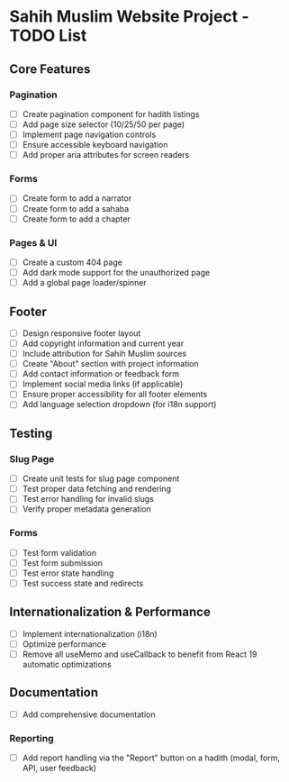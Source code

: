 # Sahih Muslim Website Project - TODO List

## Core Features

### Pagination

- [ ] Create pagination component for hadith listings
- [ ] Add page size selector (10/25/50 per page)
- [ ] Implement page navigation controls
- [ ] Ensure accessible keyboard navigation
- [ ] Add proper aria attributes for screen readers

### Forms

- [ ] Create form to add a narrator
- [ ] Create form to add a sahaba
- [ ] Create form to add a chapter

### Pages & UI

- [ ] Create a custom 404 page
- [ ] Add dark mode support for the unauthorized page
- [ ] Add a global page loader/spinner

## Footer

- [ ] Design responsive footer layout
- [ ] Add copyright information and current year
- [ ] Include attribution for Sahih Muslim sources
- [ ] Create "About" section with project information
- [ ] Add contact information or feedback form
- [ ] Implement social media links (if applicable)
- [ ] Ensure proper accessibility for all footer elements
- [ ] Add language selection dropdown (for i18n support)

## Testing

### Slug Page

- [ ] Create unit tests for slug page component
- [ ] Test proper data fetching and rendering
- [ ] Test error handling for invalid slugs
- [ ] Verify proper metadata generation

### Forms

- [ ] Test form validation
- [ ] Test form submission
- [ ] Test error state handling
- [ ] Test success state and redirects

## Internationalization & Performance

- [ ] Implement internationalization (i18n)
- [ ] Optimize performance
- [ ] Remove all useMemo and useCallback to benefit from React 19 automatic optimizations

## Documentation

- [ ] Add comprehensive documentation

### Reporting

- [ ] Add report handling via the "Report" button on a hadith (modal, form, API, user feedback)
